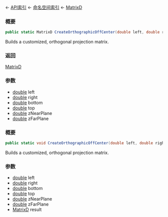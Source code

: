 ← [API索引](Api-Index) ← [命名空间索引](Namespace-Index) ← [MatrixD](VRageMath.MatrixD)

### 概要

```csharp
public static MatrixD CreateOrthographicOffCenter(double left, double right, double bottom, double top, double zNearPlane, double zFarPlane)
```

Builds a customized, orthogonal projection matrix.

### 返回

[MatrixD](VRageMath.MatrixD)

### 参数

* [double](https://docs.microsoft.com/en-us/dotnet/api/System.Double?view=netframework-4.6) left
* [double](https://docs.microsoft.com/en-us/dotnet/api/System.Double?view=netframework-4.6) right
* [double](https://docs.microsoft.com/en-us/dotnet/api/System.Double?view=netframework-4.6) bottom
* [double](https://docs.microsoft.com/en-us/dotnet/api/System.Double?view=netframework-4.6) top
* [double](https://docs.microsoft.com/en-us/dotnet/api/System.Double?view=netframework-4.6) zNearPlane
* [double](https://docs.microsoft.com/en-us/dotnet/api/System.Double?view=netframework-4.6) zFarPlane
### 概要

```csharp
public static void CreateOrthographicOffCenter(double left, double right, double bottom, double top, double zNearPlane, double zFarPlane, out MatrixD result)
```

Builds a customized, orthogonal projection matrix.

### 参数

* [double](https://docs.microsoft.com/en-us/dotnet/api/System.Double?view=netframework-4.6) left
* [double](https://docs.microsoft.com/en-us/dotnet/api/System.Double?view=netframework-4.6) right
* [double](https://docs.microsoft.com/en-us/dotnet/api/System.Double?view=netframework-4.6) bottom
* [double](https://docs.microsoft.com/en-us/dotnet/api/System.Double?view=netframework-4.6) top
* [double](https://docs.microsoft.com/en-us/dotnet/api/System.Double?view=netframework-4.6) zNearPlane
* [double](https://docs.microsoft.com/en-us/dotnet/api/System.Double?view=netframework-4.6) zFarPlane
* [MatrixD](VRageMath.MatrixD) result
